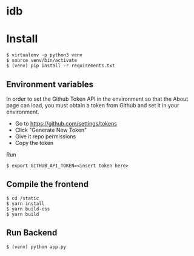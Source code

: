 # idb

# Install

```
$ virtualenv -p python3 venv
$ source venv/bin/activate
$ (venv) pip install -r requirements.txt
```

## Environment variables

In order to set the Github Token API in the environment
so that the About page can load, you must obtain
a token from Github and set it in your environment.

- Go to https://github.com/settings/tokens
- Click "Generate New Token"
- Give it repo permissions
- Copy the token

Run
```
$ export GITHUB_API_TOKEN=<insert token here>
```

## Compile the frontend
```
$ cd /static
$ yarn install
$ yarn build-css
$ yarn build
```

## Run Backend
```
$ (venv) python app.py
```

